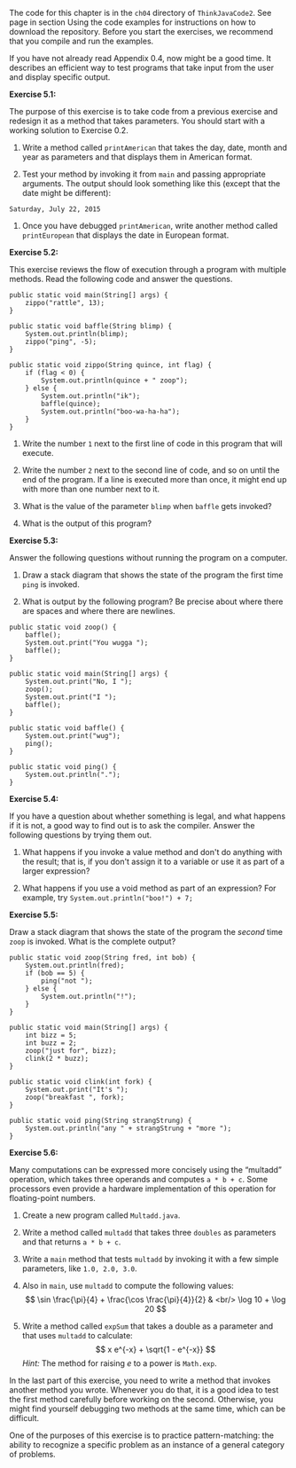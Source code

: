 The code for this chapter is in the `ch04` directory of `ThinkJavaCode2`.
See page in section Using the code examples for instructions on how to download the repository.
Before you start the exercises, we recommend that you compile and run the examples.

If you have not already read Appendix 0.4, now might be a good time.
It describes an efficient way to test programs that take input from the user and display specific output.


**Exercise 5.1:**

The purpose of this exercise is to take code from a previous exercise and redesign it as a method that takes parameters.
You should start with a working solution to Exercise 0.2.



1.  Write a method called `printAmerican` that takes the day, date, month and year as parameters and that displays them in American format.

1.  Test your method by invoking it from `main` and passing appropriate arguments.
The output should look something like this (except that the date might be different):

```code
Saturday, July 22, 2015
```

1.  Once you have debugged `printAmerican`, write another method called `printEuropean` that displays the date in European format.





**Exercise 5.2:**

This exercise reviews the flow of execution through a program with multiple methods.
Read the following code and answer the questions.

```code
public static void main(String[] args) {
    zippo("rattle", 13);
}
```

```code
public static void baffle(String blimp) {
    System.out.println(blimp);
    zippo("ping", -5);
}
```

```code
public static void zippo(String quince, int flag) {
    if (flag < 0) {
        System.out.println(quince + " zoop");
    } else {
        System.out.println("ik");
        baffle(quince);
        System.out.println("boo-wa-ha-ha");
    }
}
```



1.  Write the number `1` next to the first line of code in this program that will execute.

1.  Write the number `2` next to the second line of code, and so on until the end of the program.
If a line is executed more than once, it might end up with more than one number next to it.

1.  What is the value of the parameter `blimp` when `baffle` gets invoked?

1.  What is the output of this program?





**Exercise 5.3:**

Answer the following questions without running the program on a computer.



1.  Draw a stack diagram that shows the state of the program the first time `ping` is invoked.

1.  What is output by the following program?
Be precise about where there are spaces and where there are newlines.


```code
public static void zoop() {
    baffle();
    System.out.print("You wugga ");
    baffle();
}
```

```code
public static void main(String[] args) {
    System.out.print("No, I ");
    zoop();
    System.out.print("I ");
    baffle();
}
```

```code
public static void baffle() {
    System.out.print("wug");
    ping();
}
```

```code
public static void ping() {
    System.out.println(".");
}
```




**Exercise 5.4:**

If you have a question about whether something is legal, and what happens if it is not, a good way to find out is to ask the compiler.
Answer the following questions by trying them out.



1.  What happens if you invoke a value method and don't do anything with the result; that is, if you don't assign it to a variable or use it as part of a larger expression?

1.  What happens if you use a void method as part of an expression?
For example, try `System.out.println("boo!") + 7;`





**Exercise 5.5:**

Draw a stack diagram that shows the state of the program the *second* time `zoop` is invoked.
What is the complete output?

```code
public static void zoop(String fred, int bob) {
    System.out.println(fred);
    if (bob == 5) {
        ping("not ");
    } else {
        System.out.println("!");
    }
}
```

```code
public static void main(String[] args) {
    int bizz = 5;
    int buzz = 2;
    zoop("just for", bizz);
    clink(2 * buzz);
}
```

```code
public static void clink(int fork) {
    System.out.print("It's ");
    zoop("breakfast ", fork);
}
```

```code
public static void ping(String strangStrung) {
    System.out.println("any " + strangStrung + "more ");
}
```




**Exercise 5.6:**

Many computations can be expressed more concisely using the “multadd” operation, which takes three operands and computes `a * b + c`.
Some processors even provide a hardware implementation of this operation for floating-point numbers.



1.  Create a new program called `Multadd.java`.

1.  Write a method called `multadd` that takes three `doubles` as parameters and that returns `a * b + c`.

1.  Write a `main` method that tests `multadd` by invoking it with a few simple parameters, like `1.0, 2.0, 3.0`.

1.  Also in `main`, use `multadd` to compute the following values:
$$
\sin \frac{\pi}{4} + \frac{\cos \frac{\pi}{4}}{2} & <br/>
\log 10 + \log 20
$$

1.  Write a method called `expSum` that takes a double as a parameter and that uses `multadd` to calculate:
$$
x e^{-x} + \sqrt{1 - e^{-x}}
$$
*Hint:* The method for raising $e$ to a power is `Math.exp`.


In the last part of this exercise, you need to write a method that invokes another method you wrote.
Whenever you do that, it is a good idea to test the first method carefully before working on the second.
Otherwise, you might find yourself debugging two methods at the same time, which can be difficult.

One of the purposes of this exercise is to practice pattern-matching: the ability to recognize a specific problem as an instance of a general category of problems.
